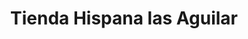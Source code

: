 ---
title: "Tienda Hispana las Aguilar"
url: /starkville/tienda-hispana-las-aguilar/
shop: supermarket
---